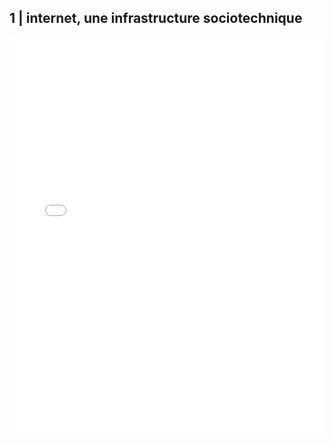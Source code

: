 <h2>1 | internet, une infrastructure sociotechnique</h2>

<iframe src="./media/cours1.pdf" width="100%" height="640" frameborder="0"/>

<h2>bibliographie</h2>

<p>lien vers les références bibliographiques :</p>
